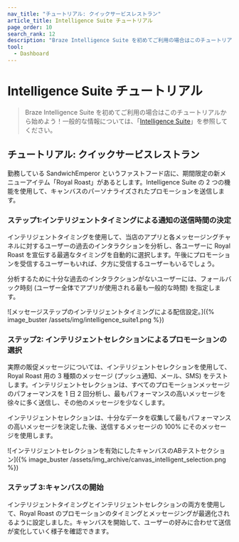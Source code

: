 ```yaml
---
nav_title: "チュートリアル: クイックサービスレストラン"
article_title: Intelligence Suite チュートリアル
page_order: 10
search_rank: 12
description: "Braze Intelligence Suite を初めてご利用の場合はこのチュートリアルから始めましょう。"
tool:
  - Dashboard
---
```


# Intelligence Suite チュートリアル

> Braze Intelligence Suite を初めてご利用の場合はこのチュートリアルから始めよう！一般的な情報については、「[Intelligence Suite]({{site.baseurl}}/user_guide/brazeai/intelligence/)」を参照してください。

## チュートリアル: クイックサービスレストラン

勤務している SandwichEmperor というファストフード店に、期間限定の新メニューアイテム「Royal Roast」があるとします。Intelligence Suite の 2 つの機能を使用して、キャンバスのパーソナライズされたプロモーションを送信します。

### ステップ1:インテリジェントタイミングによる通知の送信時間の決定

インテリジェントタイミングを使用して、当店のアプリと各メッセージングチャネルに対するユーザーの過去のインタラクションを分析し、各ユーザーに Royal Roast を宣伝する最適なタイミングを自動的に選択します。午後にプロモーションを受信するユーザーもいれば、夕方に受信するユーザーもいるでしょう。 

分析するために十分な過去のインタラクションがないユーザーには、フォールバック時刻 (ユーザー全体でアプリが使用される最も一般的な時間) を指定します。

![メッセージステップのインテリジェントタイミングによる配信設定。]({% image_buster /assets/img/intelligence_suite1.png %})

### ステップ2: インテリジェントセレクションによるプロモーションの選択

実際の販促メッセージについては、インテリジェントセレクションを使用して、Royal Roast 用の 3 種類のメッセージ (プッシュ通知、メール、SMS) をテストします。インテリジェントセレクションは、すべてのプロモーションメッセージのパフォーマンスを 1 日 2 回分析し、最もパフォーマンスの高いメッセージを徐々に多く送信し、その他のメッセージを少なくします。

インテリジェントセレクションは、十分なデータを収集して最もパフォーマンスの高いメッセージを決定した後、送信するメッセージの 100% にそのメッセージを使用します。

![インテリジェントセレクションを有効にしたキャンバスのABテストセクション]({% image_buster /assets/img_archive/canvas_intelligent_selection.png %})

### ステップ 3:キャンバスの開始

インテリジェントタイミングとインテリジェントセレクションの両方を使用して、Royal Roast のプロモーションのタイミングとメッセージングが最適化されるように設定しました。キャンバスを開始して、ユーザーの好みに合わせて送信が変化していく様子を確認できます。
